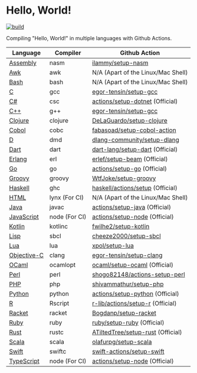 # Hello, World!

[![build](https://github.com/jaredsburrows/hello-world/actions/workflows/build.yml/badge.svg)](https://github.com/jaredsburrows/hello-world/actions/workflows/build.yml)

Compiling "Hello, World!" in multiple languages with Github Actions.

| Language                                                                                                                                           | Compiler      | Github Action                                                                     |
|----------------------------------------------------------------------------------------------------------------------------------------------------|---------------|-----------------------------------------------------------------------------------|
| [Assembly](https://nasm.us/)                                                                                                                       | nasm          | [ilammy/setup-nasm](https://github.com/ilammy/setup-nasm)                         |
| [Awk](https://gnu.org/software/gawk/manual/gawk.html)                                                                                              | awk           | N/A (Apart of the Linux/Mac Shell)                                                |
| [Bash](https://gnu.org/software/bash/)                                                                                                             | bash          | N/A (Apart of the Linux/Mac Shell)                                                |
| [C](https://open-std.org/jtc1/sc22/wg14/)                                                                                                          | gcc           | [egor-tensin/setup-gcc](https://github.com/egor-tensin/setup-gcc)                 |
| [C#](https://learn.microsoft.com/en-us/dotnet/csharp/)                                                                                             | csc           | [actions/setup-dotnet](https://github.com/actions/setup-dotnet) (Official)        |
| [C++](https://isocpp.org/)                                                                                                                         | g++           | [egor-tensin/setup-gcc](https://github.com/egor-tensin/setup-gcc)                 |
| [Clojure](https://clojure.org/)                                                                                                                    | clojure       | [DeLaGuardo/setup-clojure](https://github.com/DeLaGuardo/setup-clojure)           |
| [Cobol](https://gnucobol.sourceforge.io/faq/index.html)                                                                                            | cobc          | [fabasoad/setup-cobol-action](https://github.com/fabasoad/setup-cobol-action)     |
| [D](https://dlang.org/)                                                                                                                            | dmd           | [dlang-community/setup-dlang](https://github.com/dlang-community/setup-dlang)     |
| [Dart](https://dart.dev/)                                                                                                                          | dart          | [dart-lang/setup-dart](https://github.com/dart-lang/setup-dart) (Official)        |
| [Erlang](https://erlang.org)                                                                                                                       | erl           | [erlef/setup-beam](https://github.com/erlef/setup-beam) (Official)                |
| [Go](https://go.dev/)                                                                                                                              | go            | [actions/setup-go](https://github.com/actions/setup-go) (Official)                |
| [Groovy](https://groovy-lang.org/)                                                                                                                 | groovy        | [WtfJoke/setup-groovy](https://github.com/WtfJoke/setup-groovy)                   |
| [Haskell](https://haskell.org/)                                                                                                                    | ghc           | [haskell/actions/setup](https://github.com/haskell/actions) (Official)            |
| [HTML](https://w3.org/html/)                                                                                                                       | lynx (For CI) | N/A (Apart of the Linux/Mac Shell)                                                |
| [Java](https://java.com/en/)                                                                                                                       | javac         | [actions/setup-java](https://github.com/actions/setup-java) (Official)            |
| [JavaScript](https://developer.oracle.com/javascript/)                                                                                             | node (For CI) | [actions/setup-node](https://github.com/actions/setup-node) (Official)            |
| [Kotlin](https://kotlinlang.org/)                                                                                                                  | kotlinc       | [fwilhe2/setup-kotlin](https://github.com/fwilhe2/setup-kotlin)                   |
| [Lisp](https://lisp-lang.org/)                                                                                                                     | sbcl          | [cheeze2000/setup-sbcl](https://github.com/cheeze2000/setup-sbcl)                 |
| [Lua](https://lua.org/)                                                                                                                            | lua           | [xpol/setup-lua](https://github.com/xpol/setup-lua)                               |
| [Objective-C](https://developer.apple.com/library/archive/documentation/Cocoa/Conceptual/ProgrammingWithObjectiveC/Introduction/Introduction.html) | clang         | [egor-tensin/setup-clang](https://github.com/egor-tensin/setup-clang)             |
| [OCaml](https://ocaml.org/)                                                                                                                        | ocamlopt      | [ocaml/setup-ocaml](https://github.com/ocaml/setup-ocaml) (Official)              |
| [Perl](https://perl.org/)                                                                                                                          | perl          | [shogo82148/actions-setup-perl](https://github.com/shogo82148/actions-setup-perl) |
| [PHP](https://php.net/)                                                                                                                            | php           | [shivammathur/setup-php](https://github.com/shivammathur/setup-php)               |
| [Python](https://python.org/)                                                                                                                      | python        | [actions/setup-python](https://github.com/actions/setup-python) (Official)        |
| [R](https://r-project.org/)                                                                                                                        | Rscript       | [r-lib/actions/setup-r](https://github.com/r-lib/actions) (Official)              |
| [Racket](https://racket-lang.org/)                                                                                                                 | racket        | [Bogdanp/setup-racket](https://github.com/Bogdanp/setup-racket)                   |
| [Ruby](https://ruby-lang.org/en/)                                                                                                                  | ruby          | [ruby/setup-ruby](https://github.com/ruby/setup-ruby) (Official)                  |
| [Rust](https://rust-lang.org/)                                                                                                                     | rustc         | [ATiltedTree/setup-rust](https://github.com/ATiltedTree/setup-rust) (Official)    |
| [Scala](https://scala-lang.org/)                                                                                                                   | scala         | [olafurpg/setup-scala](https://github.com/olafurpg/setup-scala)                   |
| [Swift](https://swift.org/)                                                                                                                        | swiftc        | [swift-actions/setup-swift](https://github.com/swift-actions/setup-swift)         |
| [TypeScript](https://typescriptlang.org/)                                                                                                          | node (For CI) | [actions/setup-node](https://github.com/actions/setup-node) (Official)            |
